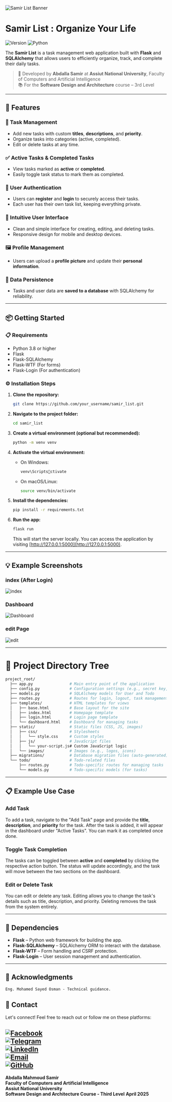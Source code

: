 
![Samir List Banner](https://raw.githubusercontent.com/abdallasamir04/Samir-List/main/Samir%20List/files/todobanner.png.png)

# Samir List : Organize Your Life

![Version](https://img.shields.io/badge/version-1.0.0-blue.svg?style=for-the-badge&logo=github&logoColor=white)
![Python](https://img.shields.io/badge/Language-Python-yellow.svg?style=for-the-badge&logo=python&logoColor=white)

The **Samir List** is a task management web application built with **Flask** and **SQLAlchemy** that allows users to efficiently organize, track, and complete their daily tasks. 

> 🧠 Developed by **Abdalla Samir** at **Assiut National University**, Faculty of Computers and Artificial Intelligence  
> 📚 For the **Software Design and Architecture** course – 3rd Level

---

## 🚀 Features

### 🔧 Task Management
- Add new tasks with custom **titles**, **descriptions**, and **priority**.
- Organize tasks into categories (active, completed).
- Edit or delete tasks at any time.

### ✅ Active Tasks & Completed Tasks
- View tasks marked as **active** or **completed**.
- Easily toggle task status to mark them as completed.
  
### 📱 User Authentication
- Users can **register** and **login** to securely access their tasks.
- Each user has their own task list, keeping everything private.

### 🌈 Intuitive User Interface
- Clean and simple interface for creating, editing, and deleting tasks.
- Responsive design for mobile and desktop devices.

### 🖼️ Profile Management
- Users can upload a **profile picture** and update their **personal information**.

### 💾 Data Persistence
- Tasks and user data are **saved to a database** with SQLAlchemy for reliability.

---

## 📦 Getting Started

### 📋 Requirements
- Python 3.8 or higher
- Flask
- Flask-SQLAlchemy
- Flask-WTF (For forms)
- Flask-Login (For authentication)
  
### ⚙️ Installation Steps

1. **Clone the repository:**
   ```bash
   git clone https://github.com/your_username/samir_list.git
   ```

2. **Navigate to the project folder:**
   ```bash
   cd samir_list
   ```

3. **Create a virtual environment (optional but recommended):**
   ```bash
   python -m venv venv
   ```

4. **Activate the virtual environment:**
   - On Windows:
     ```bash
     venv\Scriptsctivate
     ```
   - On macOS/Linux:
     ```bash
     source venv/bin/activate
     ```

5. **Install the dependencies:**
   ```bash
   pip install -r requirements.txt
   ```

6. **Run the app:**
   ```bash
   flask run
   ```
   This will start the server locally. You can access the application by visiting [http://127.0.0.1:5000](http://127.0.0.1:5000).

---

## 💡 Example Screenshots


### index (After Login)

![index](https://raw.githubusercontent.com/abdallasamir04/Samir-List/main/Samir%20List/files/afterlogin.png)

### Dashboard 
![Dashboard](https://raw.githubusercontent.com/abdallasamir04/Samir-List/main/Samir%20List/files/Dashboared.png)

### edit Page
![edit](https://raw.githubusercontent.com/abdallasamir04/Samir-List/main/Samir%20List/files/edit.png)

---

# 📁 Project Directory Tree

```bash
project_root/
  ├── app.py                # Main entry point of the application
  ├── config.py             # Configuration settings (e.g., secret key, database URI)
  ├── models.py             # SQLAlchemy models for User and Todo
  ├── routes.py             # Routes for login, logout, task management
  ├── templates/            # HTML templates for views
  │   ├── base.html         # Base layout for the site
  │   ├── index.html        # Homepage template
  │   ├── login.html        # Login page template
  │   └── dashboard.html    # Dashboard for managing tasks
  ├── static/               # Static files (CSS, JS, images)
  │   ├── css/              # Stylesheets
  │   │   └── style.css     # Custom styles
  │   ├── js/               # JavaScript files
  │   │   └── your-script.js# Custom JavaScript logic
  │   └── images/           # Images (e.g., logos, icons)
  ├── migrations/           # Database migration files (auto-generated)
  └── todo/                 # Todo-related files
      ├── routes.py         # Todo-specific routes for managing tasks
      └── models.py         # Todo-specific models (for tasks)
```

---

## 📋 Example Use Case

### **Add Task**
To add a task, navigate to the "Add Task" page and provide the **title**, **description**, and **priority** for the task. After the task is added, it will appear in the dashboard under "Active Tasks". You can mark it as completed once done.

### **Toggle Task Completion**
The tasks can be toggled between **active** and **completed** by clicking the respective action button. The status will update accordingly, and the task will move between the two sections on the dashboard.

### **Edit or Delete Task**
You can edit or delete any task. Editing allows you to change the task's details such as title, description, and priority. Deleting removes the task from the system entirely.


---

## 🔗 Dependencies

- **Flask** – Python web framework for building the app.
- **Flask-SQLAlchemy** – SQLAlchemy ORM to interact with the database.
- **Flask-WTF** – Form handling and CSRF protection.
- **Flask-Login** – User session management and authentication.


---

## 🙏 Acknowledgments

    Eng. Mohamed Sayed Osman - Technical guidance.

    
## 📧 Contact

Let's connect! Feel free to reach out or follow me on these platforms:  

[![Facebook](https://img.shields.io/badge/Facebook-1877F2?style=for-the-badge&logo=facebook&logoColor=white)](https://www.facebook.com/abdallasamir04/)  
[![Telegram](https://img.shields.io/badge/Telegram-2CA5E0?style=for-the-badge&logo=telegram&logoColor=white)](https://t.me/abdallasamir04)  
[![LinkedIn](https://img.shields.io/badge/LinkedIn-0077B5?style=for-the-badge&logo=linkedin&logoColor=white)](https://www.linkedin.com/in/abdalla-mahmoud-9264242b6/)  
[![Email](https://img.shields.io/badge/Email-D14836?style=for-the-badge&logo=gmail&logoColor=white)](mailto:samirovic707@gmail.com)  
[![GitHub](https://img.shields.io/badge/GitHub-%23121011.svg?style=for-the-badge&logo=github&logoColor=white)](https://github.com/abdallasamir04)  
---
**Abdalla Mahmoud Samir**  
**Faculty of Computers and Artificial Intelligence**  
**Assiut National University**  
**Software Design and Architecture Course - Third Level**
**April 2025**


